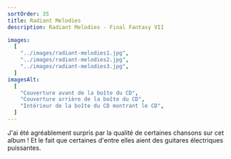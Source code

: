 ```yaml
---
sortOrder: 35
title: Radiant Melodies
description: Radiant Melodies - Final Fantasy VII

images:
  [
    "../images/radiant-melodies1.jpg",
    "../images/radiant-melodies2.jpg",
    "../images/radiant-melodies3.jpg",
  ]
imagesAlt:
  [
    "Couverture avant de la boîte du CD",
    "Couverture arrière de la boîte du CD",
    "Intérieur de la boîte du CD montrant le CD",
  ]
---
```


J'ai été agréablement surpris par la qualité de certaines chansons sur cet album ! Et le fait que certaines d'entre elles aient des guitares électriques puissantes.

